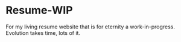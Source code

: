 # Resume-WIP
For my living resume website that is for eternity a work-in-progress. Evolution takes time, lots of it. 
